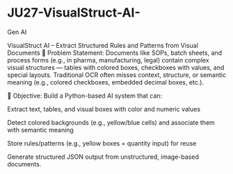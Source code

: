 # JU27-VisualStruct-AI-
Gen AI

VisualStruct AI – Extract Structured Rules and Patterns from Visual Documents
📌 Problem Statement:
Documents like SOPs, batch sheets, and process forms (e.g., in pharma, manufacturing, legal) contain complex visual structures — tables with colored boxes, checkboxes with values, and special layouts. Traditional OCR often misses context, structure, or semantic meaning (e.g., colored checkboxes, embedded decimal boxes, etc.).

🎯 Objective:
Build a Python-based AI system that can:

Extract text, tables, and visual boxes with color and numeric values

Detect colored backgrounds (e.g., yellow/blue cells) and associate them with semantic meaning

Store rules/patterns (e.g., yellow boxes = quantity input) for reuse

Generate structured JSON output from unstructured, image-based documents.

